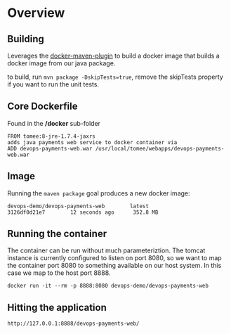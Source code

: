 # Overview

## Building

Leverages the [docker-maven-plugin](https://github.com/spotify/docker-maven-plugin) to build a docker image that builds a docker image from our java package.

to build, run `mvn package -DskipTests=true`, remove the skipTests property if you want to run the unit tests.

## Core Dockerfile

Found in the <b>/docker</b> sub-folder

	FROM tomee:8-jre-1.7.4-jaxrs
	adds java payments web service to docker container via
	ADD devops-payments-web.war /usr/local/tomee/webapps/devops-payments-web.war

## Image

Running the `maven package` goal produces a new docker image:

	devops-demo/devops-payments-web        latest              3126df0d21e7        12 seconds ago      352.8 MB

## Running the container

The container can be run without much parameteriztion.  The tomcat instance is currently configured to listen on port 8080, so we want to map the container port 8080 to something available on our host system.  In this case we map to the host port 8888.

	docker run -it --rm -p 8888:8080 devops-demo/devops-payments-web

## Hitting the application

	http://127.0.0.1:8888/devops-payments-web/




 
